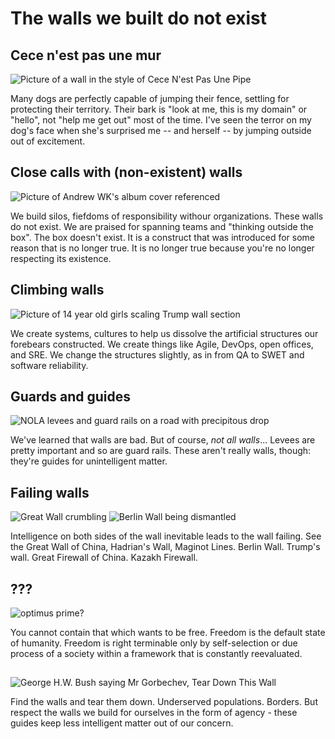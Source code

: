 # The walls we built do not exist

## Cece n'est pas une mur

![Picture of a wall in the style of Cece N'est Pas Une Pipe](#)

Many dogs are perfectly capable of jumping their fence, settling for protecting their territory.
Their bark is "look at me, this is my domain" or "hello", not "help me get out" most of the time.
I've seen the terror on my dog's face when she's surprised me -- and herself -- by jumping outside out of excitement.

## Close calls with (non-existent) walls

![Picture of Andrew WK's album cover referenced](#)

We build silos, fiefdoms of responsibility withour organizations.
These walls do not exist.
We are praised for spanning teams and "thinking outside the box".
The box doesn't exist. It is a construct that was introduced for some reason that is no longer true.
It is no longer true because you're no longer respecting its existence.

## Climbing walls

![Picture of 14 year old girls scaling Trump wall section](#)

We create systems, cultures to help us dissolve the artificial structures our forebears constructed.
We create things like Agile, DevOps, open offices, and SRE.
We change the structures slightly, as in from QA to SWET and software reliability.

## Guards and guides

![NOLA levees and guard rails on a road with precipitous drop](#)

We've learned that walls are bad.
But of course, _not all walls_...
Levees are pretty important and so are guard rails.
These aren't really walls, though: they're guides for unintelligent matter.

## Failing walls

![Great Wall crumbling](#)
![Berlin Wall being dismantled](#)

Intelligence on both sides of the wall inevitable leads to the wall failing.
See the Great Wall of China, Hadrian's Wall, Maginot Lines.
Berlin Wall.
Trump's wall.
Great Firewall of China. Kazakh Firewall.

## ???

![optimus prime?](#)

You cannot contain that which wants to be free.
Freedom is the default state of humanity.
Freedom is right terminable only by self-selection or due process of a society within a framework that is constantly reevaluated.

##

![George H.W. Bush saying Mr Gorbechev, Tear Down This Wall](#)

Find the walls and tear them down.
Underserved populations.
Borders.
But respect the walls we build for ourselves in the form of agency - these guides keep less intelligent matter out of our concern.
